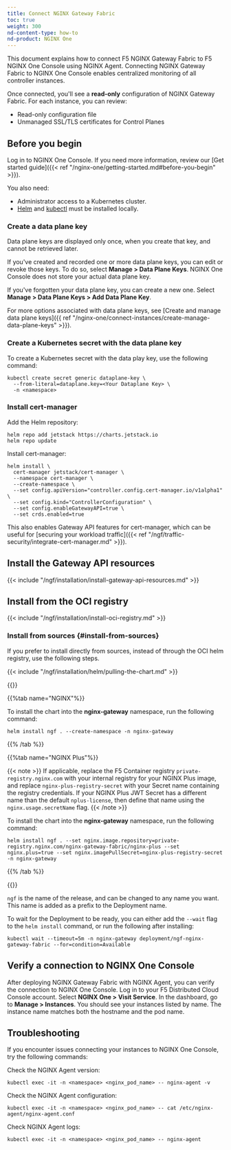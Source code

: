 ```yaml
---
title: Connect NGINX Gateway Fabric
toc: true
weight: 300
nd-content-type: how-to
nd-product: NGINX One
---
```


This document explains how to connect F5 NGINX Gateway Fabric to F5 NGINX One Console using NGINX Agent.
Connecting NGINX Gateway Fabric to NGINX One Console enables centralized monitoring of all controller instances.

Once connected, you'll see a **read-only** configuration of NGINX Gateway Fabric. For each instance, you can review:

- Read-only configuration file
- Unmanaged SSL/TLS certificates for Control Planes

## Before you begin

Log in to NGINX One Console. If you need more information, review our [Get started guide]({{< ref "/nginx-one/getting-started.md#before-you-begin" >}}).

You also need:

- Administrator access to a Kubernetes cluster.
- [Helm](https://helm.sh) and [kubectl](https://kubernetes.io/docs/tasks/tools/#kubectl) must be installed locally.


### Create a data plane key

Data plane keys are displayed only once, when you create that key, and cannot be retrieved later.

If you've created and recorded one or more data plane keys, you can edit or revoke those keys. To do so, select **Manage > Data Plane Keys**. NGINX One Console does not store your actual data plane key.

If you've forgotten your data plane key, you can create a new one. Select **Manage > Data Plane Keys > Add Data Plane Key**.

For more options associated with data plane keys, see [Create and manage data plane keys]({{ ref "/nginx-one/connect-instances/create-manage-data-plane-keys" >}}).

### Create a Kubernetes secret with the data plane key
<!-- Maybe this is wrong. I'm assuming that we need to follow this step from the current version of https://docs.nginx.com/nginx-one/k8s/add-nic/#before-you-begin -->
To create a Kubernetes secret with the data play key, use the following command:

   ```shell
   kubectl create secret generic dataplane-key \
     --from-literal=dataplane.key=<Your Dataplane Key> \
     -n <namespace>
   ```

### Install cert-manager

Add the Helm repository:

```shell
helm repo add jetstack https://charts.jetstack.io
helm repo update
```

Install cert-manager:

```shell
helm install \
  cert-manager jetstack/cert-manager \
  --namespace cert-manager \
  --create-namespace \
  --set config.apiVersion="controller.config.cert-manager.io/v1alpha1" \
  --set config.kind="ControllerConfiguration" \
  --set config.enableGatewayAPI=true \
  --set crds.enabled=true
```

This also enables Gateway API features for cert-manager, which can be useful for [securing your workload traffic]({{< ref "/ngf/traffic-security/integrate-cert-manager.md" >}}).

## Install the Gateway API resources
<!-- Corresponds to step 2 in the UX -->
{{< include "/ngf/installation/install-gateway-api-resources.md" >}}

## Install from the OCI registry
<!-- Corresponds to step 3 in the UX -->
{{< include "/ngf/installation/install-oci-registry.md" >}}

### Install from sources {#install-from-sources}
<!-- Corresponds to step 4 in the UX -->
If you prefer to install directly from sources, instead of through the OCI helm registry, use the following steps.

{{< include "/ngf/installation/helm/pulling-the-chart.md" >}}

{{<tabs name="install-helm-src">}}

{{%tab name="NGINX"%}}

To install the chart into the **nginx-gateway** namespace, run the following command:

```shell
helm install ngf . --create-namespace -n nginx-gateway
```

{{% /tab %}}

{{%tab name="NGINX Plus"%}}

{{< note >}} If applicable, replace the F5 Container registry `private-registry.nginx.com` with your internal registry for your NGINX Plus image, and replace `nginx-plus-registry-secret` with your Secret name containing the registry credentials. If your NGINX Plus JWT Secret has a different name than the default `nplus-license`, then define that name using the `nginx.usage.secretName` flag. {{< /note >}}

To install the chart into the **nginx-gateway** namespace, run the following command:

```shell
helm install ngf . --set nginx.image.repository=private-registry.nginx.com/nginx-gateway-fabric/nginx-plus --set nginx.plus=true --set nginx.imagePullSecret=nginx-plus-registry-secret -n nginx-gateway
```

{{% /tab %}}

{{</tabs>}}

`ngf` is the name of the release, and can be changed to any name you want. This name is added as a prefix to the Deployment name.

To wait for the Deployment to be ready, you can either add the `--wait` flag to the `helm install` command, or run the following after installing:

```shell
kubectl wait --timeout=5m -n nginx-gateway deployment/ngf-nginx-gateway-fabric --for=condition=Available
```

## Verify a connection to NGINX One Console

After deploying NGINX Gateway Fabric with NGINX Agent, you can verify the connection to NGINX One Console.
Log in to your F5 Distributed Cloud Console account. Select **NGINX One > Visit Service**. In the dashboard, go to **Manage > Instances**. You should see your instances listed by name. The instance name matches both the hostname and the pod name.

## Troubleshooting

If you encounter issues connecting your instances to NGINX One Console, try the following commands:

Check the NGINX Agent version:

```shell
kubectl exec -it -n <namespace> <nginx_pod_name> -- nginx-agent -v
```

Check the NGINX Agent configuration:

```shell
kubectl exec -it -n <namespace> <nginx_pod_name> -- cat /etc/nginx-agent/nginx-agent.conf
```

Check NGINX Agent logs:

```shell
kubectl exec -it -n <namespace> <nginx_pod_name> -- nginx-agent
```
